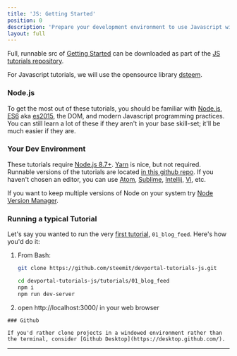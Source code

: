 ```yaml
---
title: 'JS: Getting Started'
position: 0
description: 'Prepare your development environment to use Javascript with the Steem blockchain.'
layout: full
---              
```

<span class="fa-pull-left top-of-tutorial-repo-link"><span class="first-word">Full</span>, runnable src of [Getting Started](https://github.com/steemit/devportal-tutorials-js/tree/master/tutorials/00_getting_started) can be downloaded as part of the [JS tutorials repository](https://github.com/steemit/devportal-tutorials-js).</span>
<br>



For Javascript tutorials, we will use the opensource library [dsteem](https://github.com/steemit/dsteem).

### Node.js

To get the most out of these tutorials, you should be familiar with [Node.js](https://nodejs.org/en/), [ES6](https://babeljs.io/learn-es2015/) aka [es2015](http://www.ecma-international.org/ecma-262/6.0/), the DOM, and modern Javascript programming practices.
You can still learn a lot of these if they aren't in your base skill-set; it'll be much easier if they are.

### Your Dev Environment

These tutorials require [Node.js 8.7+](https://nodejs.org/en/download/). [Yarn](https://yarnpkg.com/en/) is nice, but not required. Runnable versions of the tutorials are located [in this github repo](https://github.com/steemit/devportal-tutorials-js).
If you haven't chosen an editor, you can use [Atom](https://atom.io/), [Sublime](https://www.sublimetext.com/), [Intellij](https://www.jetbrains.com/idea/), [Vi](https://en.wikipedia.org/wiki/Vi), etc.

If you want to keep multiple versions of Node on your system try [Node Version Manager](https://github.com/creationix/nvm).

### Running a typical Tutorial

Let's say you wanted to run the very [first tutorial](blog_feed), `01_blog_feed`. Here's how you'd do it:

1.  From Bash:

    ```bash
    git clone https://github.com/steemit/devportal-tutorials-js.git

    cd devportal-tutorials-js/tutorials/01_blog_feed
    npm i
    npm run dev-server
    ```

1.  open http://localhost:3000/ in your web browser

```
### Github

If you'd rather clone projects in a windowed environment rather than the terminal, consider [Github Desktop](https://desktop.github.com/).
```

---

